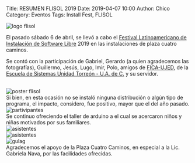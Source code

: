 Title: RESUMEN FLISOL 2019
Date: 2019-04-07 10:00
Author: Chico
Category: Eventos
Tags: Install Fest, FLISOL

<img class="img-fluid" src="{attach}2018-04-28-flisol/LogoFLISoL-2018.png" alt="logo flisol">

<br />

El pasado sábado 6 de abril, se llevó a cabo el [Festival Latinoamericano de Instalación de Software Libre](https://flisol.info/FLISOL2019/Mexico/Torreon) 2019 en las instalaciones de plaza cuatro caminos.

Se contó con la participación de Gabriel, Gerardo (a quien agradecemos las fotografías), Guillermo, Jesús, Lugo, Imir, Polo, amigos de [FICA-UJED](http://fica.ujed.mx/), de la [Escuela de Sistemas Unidad Torreón - U.A. de C.](http://www.sistemastorreon.uadec.mx/) y su servidor.

<!-- break -->

<br />

<img class="img-fluid" src="{attach}2019-04-06-flisol/Poster-FLISOL-2019.jpg" alt="poster flisol">

<br />
Si bien, en esta ocasión no se instaló ninguna distribución o algún tipo de programa, el impacto, considero, fue positivo, mayor que el del año pasado.
<br />

<img class="img-fluid" src="{attach}2019-04-07-resumen-flisol/003.jpg" alt="partivipantes">

<br />
Se continuo ofreciendo el taller de arduino a el cual se acercaron niños y niñas motivados por sus familiares.
<br />

<img class="img-fluid" src="{attach}2019-04-07-resumen-flisol/004.jpg" alt="asistentes">

<br />

<img class="img-fluid" src="{attach}2019-04-07-resumen-flisol/005.jpg" alt="asistentes">

<br />

<img class="img-fluid" src="{attach}2019-04-07-resumen-flisol/002.jpg" alt="gulag">

<br />
Agradecemos el apoyo de la Plaza Cuatro Caminos, en especial a la Lic. Gabriela Nava, por las facilidades ofrecidas.

